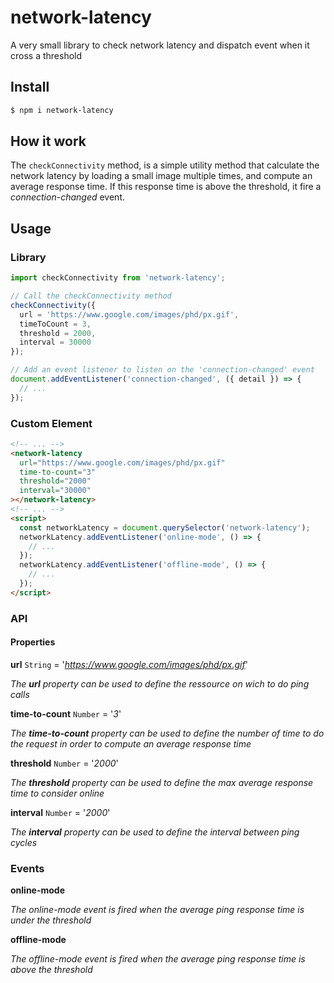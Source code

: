 # network-latency

A very small library to check network latency and dispatch event when it cross a threshold

## Install

```bash
$ npm i network-latency
```

## How it work

The `checkConnectivity` method, is a simple utility method that calculate the network latency by loading a small image multiple times, and compute an average response time. If this response time is above the threshold, it fire a *connection-changed* event.

## Usage

### Library

```js
import checkConnectivity from 'network-latency';

// Call the checkConnectivity method
checkConnectivity({
  url = 'https://www.google.com/images/phd/px.gif',
  timeToCount = 3,
  threshold = 2000,
  interval = 30000 
});

// Add an event listener to listen on the 'connection-changed' event
document.addEventListener('connection-changed', ({ detail }) => {
  // ...
});

```

### Custom Element

**<network-latency></network-latency>**

```html
<!-- ... -->
<network-latency
  url="https://www.google.com/images/phd/px.gif"
  time-to-count="3"
  threshold="2000"
  interval="30000"
></network-latency>
<!-- ... -->
<script>
  const networkLatency = document.querySelector('network-latency');
  networkLatency.addEventListener('online-mode', () => {
    // ...
  });
  networkLatency.addEventListener('offline-mode', () => {
    // ...
  });
</script>

```

### API

#### Properties

**url**		`String`	= 	'*https://www.google.com/images/phd/px.gif*'

*The **url** property can be used to define the ressource on wich to do ping calls*

**time-to-count**		`Number`	= 	'*3*'

*The **time-to-count** property can be used to define the number of time to do the request in order to compute an average response time*

**threshold**		`Number`	= 	'*2000*'

*The **threshold** property can be used to define the max average response time to consider online*

**interval**		`Number`	= 	'*2000*'

*The **interval** property can be used to define the interval between ping cycles*

### Events

**online-mode**

*The online-mode event is fired when the average ping response time is under the threshold*

**offline-mode**

*The offline-mode event is fired when the average ping response time is above the threshold*
